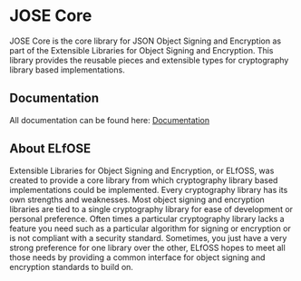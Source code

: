 # JOSE Core
JOSE Core is the core library for JSON Object Signing and Encryption as part
of the Extensible Libraries for Object Signing and Encryption. This library
provides the reusable pieces and extensible types for cryptography library
based implementations.

## Documentation

All documentation can be found here: [Documentation](/docs)

## About ELfOSE
Extensible Libraries for Object Signing and Encryption, or ELfOSS, was created
to provide a core library from which cryptography library based implementations
could be implemented. Every cryptography library has its own strengths and
weaknesses. Most object signing and encryption libraries are tied to a single
cryptography library for ease of development or personal preference. Often
times a particular cryptography library lacks a feature you need such as a
particular algorithm for signing or encryption or is not compliant with a
security standard. Sometimes, you just have a very strong preference for one
library over the other, ELfOSS hopes to meet all those needs by providing a
common interface for object signing and encryption standards to build on.

  